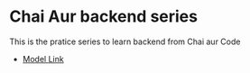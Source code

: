 # Chai Aur backend series

This is the pratice series to learn backend from Chai aur Code
- [Model Link](https://app.eraser.io/workspace/YtPqZ1VogxGy1jzIDkzj)